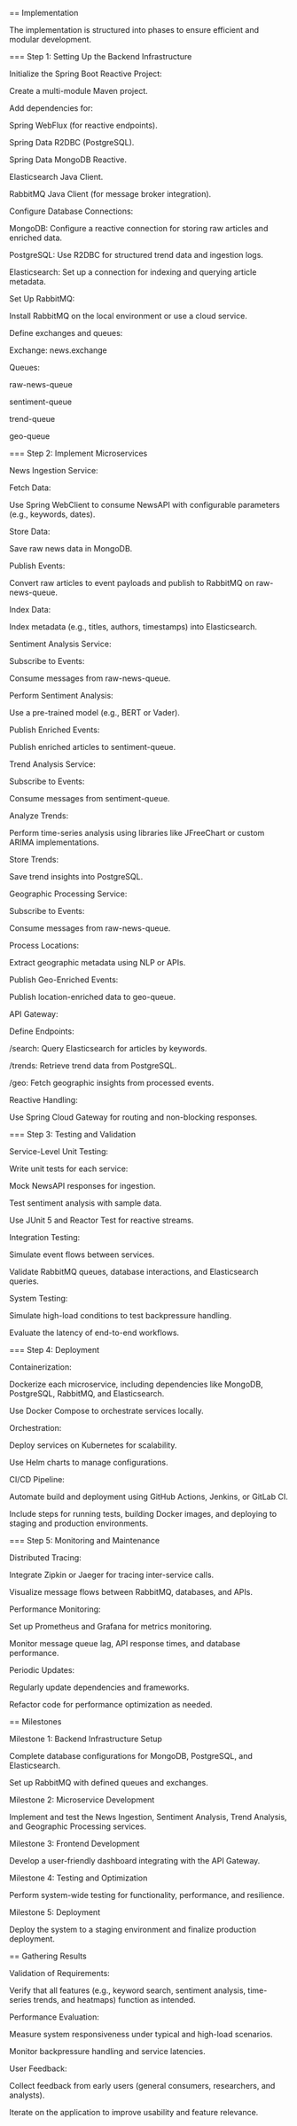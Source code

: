 == Implementation

The implementation is structured into phases to ensure efficient and modular development.

=== Step 1: Setting Up the Backend Infrastructure

Initialize the Spring Boot Reactive Project:

Create a multi-module Maven project.

Add dependencies for:

Spring WebFlux (for reactive endpoints).

Spring Data R2DBC (PostgreSQL).

Spring Data MongoDB Reactive.

Elasticsearch Java Client.

RabbitMQ Java Client (for message broker integration).

Configure Database Connections:

MongoDB: Configure a reactive connection for storing raw articles and enriched data.

PostgreSQL: Use R2DBC for structured trend data and ingestion logs.

Elasticsearch: Set up a connection for indexing and querying article metadata.

Set Up RabbitMQ:

Install RabbitMQ on the local environment or use a cloud service.

Define exchanges and queues:

Exchange: news.exchange

Queues:

raw-news-queue

sentiment-queue

trend-queue

geo-queue

=== Step 2: Implement Microservices

News Ingestion Service:

Fetch Data:

Use Spring WebClient to consume NewsAPI with configurable parameters (e.g., keywords, dates).

Store Data:

Save raw news data in MongoDB.

Publish Events:

Convert raw articles to event payloads and publish to RabbitMQ on raw-news-queue.

Index Data:

Index metadata (e.g., titles, authors, timestamps) into Elasticsearch.

Sentiment Analysis Service:

Subscribe to Events:

Consume messages from raw-news-queue.

Perform Sentiment Analysis:

Use a pre-trained model (e.g., BERT or Vader).

Publish Enriched Events:

Publish enriched articles to sentiment-queue.

Trend Analysis Service:

Subscribe to Events:

Consume messages from sentiment-queue.

Analyze Trends:

Perform time-series analysis using libraries like JFreeChart or custom ARIMA implementations.

Store Trends:

Save trend insights into PostgreSQL.

Geographic Processing Service:

Subscribe to Events:

Consume messages from raw-news-queue.

Process Locations:

Extract geographic metadata using NLP or APIs.

Publish Geo-Enriched Events:

Publish location-enriched data to geo-queue.

API Gateway:

Define Endpoints:

/search: Query Elasticsearch for articles by keywords.

/trends: Retrieve trend data from PostgreSQL.

/geo: Fetch geographic insights from processed events.

Reactive Handling:

Use Spring Cloud Gateway for routing and non-blocking responses.

=== Step 3: Testing and Validation

Service-Level Unit Testing:

Write unit tests for each service:

Mock NewsAPI responses for ingestion.

Test sentiment analysis with sample data.

Use JUnit 5 and Reactor Test for reactive streams.

Integration Testing:

Simulate event flows between services.

Validate RabbitMQ queues, database interactions, and Elasticsearch queries.

System Testing:

Simulate high-load conditions to test backpressure handling.

Evaluate the latency of end-to-end workflows.

=== Step 4: Deployment

Containerization:

Dockerize each microservice, including dependencies like MongoDB, PostgreSQL, RabbitMQ, and Elasticsearch.

Use Docker Compose to orchestrate services locally.

Orchestration:

Deploy services on Kubernetes for scalability.

Use Helm charts to manage configurations.

CI/CD Pipeline:

Automate build and deployment using GitHub Actions, Jenkins, or GitLab CI.

Include steps for running tests, building Docker images, and deploying to staging and production environments.

=== Step 5: Monitoring and Maintenance

Distributed Tracing:

Integrate Zipkin or Jaeger for tracing inter-service calls.

Visualize message flows between RabbitMQ, databases, and APIs.

Performance Monitoring:

Set up Prometheus and Grafana for metrics monitoring.

Monitor message queue lag, API response times, and database performance.

Periodic Updates:

Regularly update dependencies and frameworks.

Refactor code for performance optimization as needed.

== Milestones

Milestone 1: Backend Infrastructure Setup

Complete database configurations for MongoDB, PostgreSQL, and Elasticsearch.

Set up RabbitMQ with defined queues and exchanges.

Milestone 2: Microservice Development

Implement and test the News Ingestion, Sentiment Analysis, Trend Analysis, and Geographic Processing services.

Milestone 3: Frontend Development

Develop a user-friendly dashboard integrating with the API Gateway.

Milestone 4: Testing and Optimization

Perform system-wide testing for functionality, performance, and resilience.

Milestone 5: Deployment

Deploy the system to a staging environment and finalize production deployment.

== Gathering Results

Validation of Requirements:

Verify that all features (e.g., keyword search, sentiment analysis, time-series trends, and heatmaps) function as intended.

Performance Evaluation:

Measure system responsiveness under typical and high-load scenarios.

Monitor backpressure handling and service latencies.

User Feedback:

Collect feedback from early users (general consumers, researchers, and analysts).

Iterate on the application to improve usability and feature relevance.

